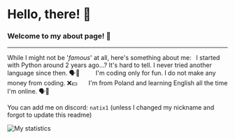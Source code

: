 # Hello, there! 👋
### Welcome to my about page! 🎈
---

While I might not be '*famous*' at all, here's something about me: 
I started with Python around 2 years ago...? It's hard to tell. I never tried another language since then. 🗣️🐍
 
  
   
I'm coding only for fun. I do not make any money from coding. ❌💵
 
  
I'm from Poland and learning English all the time I'm online. 🗣️🗽
 
  
   
    
    
You can add me on discord: `natix1` (unless I changed my nickname and forgot to update this readme)
 
  
   
    
    
![My statistics](https://github-readme-stats.vercel.app/api?username=Natix1&show_icons=true&theme=synthwave&count_private=true&card_width=1000px)
